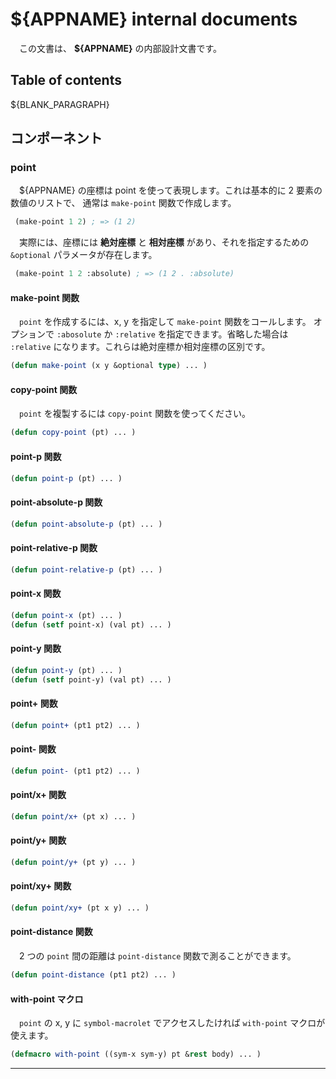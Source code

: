 <!-- define: APPNAME = diagram -->
<!-- define: BLANK_PARAGRAPH = '　　' -->
<!-- define: TODO = '@((background:red;color:white;)(ToDo : %1))' -->

<!-- title:${APPNAME} internal -->    
<!-- style:./default.css -->			
<!-- config:term-link-in-header -->			

<!-- filter:diagram  = bash ./diagram.sh  %in %out -->

<!-- config:write-comment -->			
<!-- config:header-numbering 2 4 -->			

# ${APPNAME} internal documents

　この文書は、 **${APPNAME}** の内部設計文書です。


## Table of contents

<!-- embed:toc 2 4 -->

${BLANK_PARAGRAPH}

## コンポーネント

### point

　${APPNAME} の座標は point を使って表現します。これは基本的に 2 要素の数値のリストで、
通常は `make-point` 関数で作成します。

```lisp
 (make-point 1 2) ; => (1 2)
```

　実際には、座標には __絶対座標__ と __相対座標__ があり、それを指定するための `&optional` 
パラメータが存在します。

```lisp
 (make-point 1 2 :absolute) ; => (1 2 . :absolute)
```

#### make-point 関数

　`point` を作成するには、x, y を指定して `make-point` 関数をコールします。
オプションで `:abosolute` か `:relative` を指定できます。省略した場合は 
`:relative` になります。これらは絶対座標か相対座標の区別です。

```lisp
(defun make-point (x y &optional type) ... )
```

#### copy-point 関数

　`point` を複製するには `copy-point` 関数を使ってください。

```lisp
(defun copy-point (pt) ... )
```

#### point-p 関数

```lisp
(defun point-p (pt) ... )
```

#### point-absolute-p 関数

```lisp
(defun point-absolute-p (pt) ... )
```

#### point-relative-p 関数

```lisp
(defun point-relative-p (pt) ... )
```

#### point-x 関数

```lisp
(defun point-x (pt) ... )
(defun (setf point-x) (val pt) ... )
```

#### point-y 関数

```lisp
(defun point-y (pt) ... )
(defun (setf point-y) (val pt) ... )
```

#### point+ 関数

```lisp
(defun point+ (pt1 pt2) ... )
```

#### point- 関数

```lisp
(defun point- (pt1 pt2) ... )
```

#### point/x+ 関数

```lisp
(defun point/x+ (pt x) ... )
```

#### point/y+ 関数

```lisp
(defun point/y+ (pt y) ... )
```

#### point/xy+ 関数

```lisp
(defun point/xy+ (pt x y) ... )
```

#### point-distance 関数

　2 つの `point` 間の距離は `point-distance` 関数で測ることができます。

```lisp
(defun point-distance (pt1 pt2) ... )
```


#### with-point マクロ

　`point` の x, y に `symbol-macrolet` でアクセスしたければ `with-point` マクロが
使えます。

```lisp
(defmacro with-point ((sym-x sym-y) pt &rest body) ... )
```


--------------------------------------------------------------------------------

<!-- embed:footnotes -->

